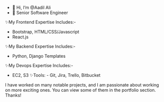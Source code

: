 * 👋 Hi, I’m @Aadil Ali
* 👀 Senior Software Engineer

✨My Frontend Expertise Includes:-
* Bootstrap, HTML/CSS/Javascript
* React.js

✨My Backend Expertise Includes:-
* Python, Django Templates

✨My Devops Expertise Includes:-
* EC2, S3
✨Tools: - Git, Jira, Trello, Bitbucket

I have worked on many notable projects, and I am passionate about working on more exciting ones. You can view some of them in the portfolio section. Thanks!
